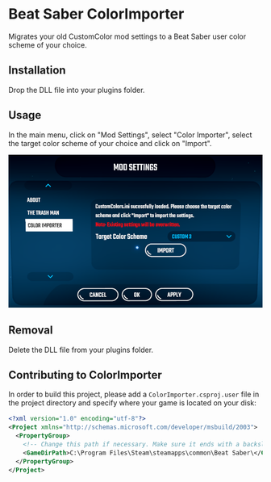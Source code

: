 # Beat Saber ColorImporter

Migrates your old CustomColor mod settings to a Beat Saber user color scheme of your choice.

## Installation

Drop the DLL file into your plugins folder. 

## Usage

In the main menu, click on "Mod Settings", select "Color Importer", select the target color scheme of your choice and click on "Import".

![Screenshot showing the settings menu](media/settings-menu.png)

## Removal

Delete the DLL file from your plugins folder.

## Contributing to ColorImporter
In order to build this project, please add a `ColorImporter.csproj.user` file in the project directory and specify where your game is located on your disk:

```xml
<?xml version="1.0" encoding="utf-8"?>
<Project xmlns="http://schemas.microsoft.com/developer/msbuild/2003">
  <PropertyGroup>
    <!-- Change this path if necessary. Make sure it ends with a backslash. -->
    <GameDirPath>C:\Program Files\Steam\steamapps\common\Beat Saber\</GameDirPath>
  </PropertyGroup>
</Project>
```
